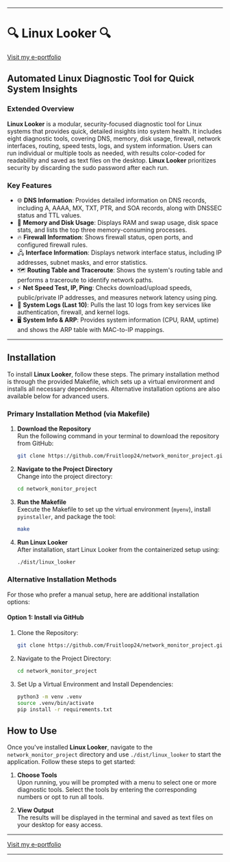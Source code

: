 
---

# 🔍 **Linux Looker** 🔍  
[Visit my e-portfolio](https://eportkc.com)

## Automated Linux Diagnostic Tool for Quick System Insights

### Extended Overview

**Linux Looker** is a modular, security-focused diagnostic tool for Linux systems that provides quick, detailed insights into system health. It includes eight diagnostic tools, covering DNS, memory, disk usage, firewall, network interfaces, routing, speed tests, logs, and system information. Users can run individual or multiple tools as needed, with results color-coded for readability and saved as text files on the desktop. **Linux Looker** prioritizes security by discarding the sudo password after each run.

### Key Features
- 🌐 **DNS Information**: Provides detailed information on DNS records, including A, AAAA, MX, TXT, PTR, and SOA records, along with DNSSEC status and TTL values.
- 💾 **Memory and Disk Usage**: Displays RAM and swap usage, disk space stats, and lists the top three memory-consuming processes.
- 🔥 **Firewall Information**: Shows firewall status, open ports, and configured firewall rules.
- 🖧 **Interface Information**: Displays network interface status, including IP addresses, subnet masks, and error statistics.
- 🗺 **Routing Table and Traceroute**: Shows the system's routing table and performs a traceroute to identify network paths.
- ⚡ **Net Speed Test, IP, Ping**: Checks download/upload speeds, public/private IP addresses, and measures network latency using ping.
- 📜 **System Logs (Last 10)**: Pulls the last 10 logs from key services like authentication, firewall, and kernel logs.
- 🖥️ **System Info & ARP**: Provides system information (CPU, RAM, uptime) and shows the ARP table with MAC-to-IP mappings.

---

## Installation

To install **Linux Looker**, follow these steps. The primary installation method is through the provided Makefile, which sets up a virtual environment and installs all necessary dependencies. Alternative installation options are also available below for advanced users.

### Primary Installation Method (via Makefile)
1. **Download the Repository**  
   Run the following command in your terminal to download the repository from GitHub:
   ```bash
   git clone https://github.com/Fruitloop24/network_monitor_project.git
   ```

2. **Navigate to the Project Directory**  
   Change into the project directory:
   ```bash
   cd network_monitor_project
   ```

3. **Run the Makefile**  
   Execute the Makefile to set up the virtual environment (`myenv`), install `pyinstaller`, and package the tool:
   ```bash
   make
   ```

4. **Run Linux Looker**  
   After installation, start Linux Looker from the containerized setup using:
   ```bash
   ./dist/linux_looker
   ```

### Alternative Installation Methods
For those who prefer a manual setup, here are additional installation options:

#### Option 1: Install via GitHub
1. Clone the Repository:
   ```bash
   git clone https://github.com/Fruitloop24/network_monitor_project.git
   ```
2. Navigate to the Project Directory:
   ```bash
   cd network_monitor_project
   ```
3. Set Up a Virtual Environment and Install Dependencies:
   ```bash
   python3 -m venv .venv
   source .venv/bin/activate
   pip install -r requirements.txt
   ```

## How to Use

Once you've installed **Linux Looker**, navigate to the `network_monitor_project` directory and use `./dist/linux_looker` to start the application. Follow these steps to get started:

1. **Choose Tools**  
   Upon running, you will be prompted with a menu to select one or more diagnostic tools. Select the tools by entering the corresponding numbers or opt to run all tools.

2. **View Output**  
   The results will be displayed in the terminal and saved as text files on your desktop for easy access.

---

[Visit my e-portfolio](https://eportkc.com)

---

